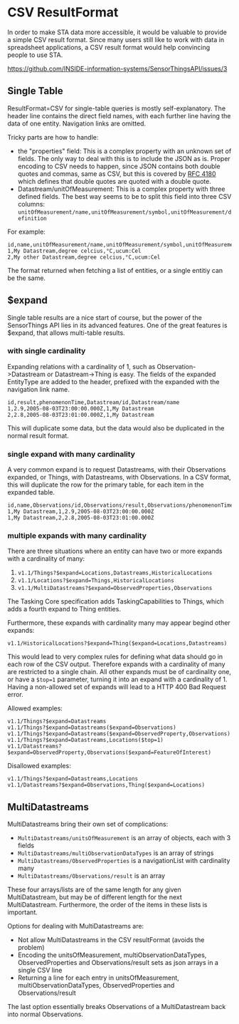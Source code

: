# CSV ResultFormat

In order to make STA data more accessible, it would be valuable to provide a simple CSV result format.
Since many users still like to work with data in spreadsheet applications, a CSV result format would help convincing people to use STA.

https://github.com/INSIDE-information-systems/SensorThingsAPI/issues/3


## Single Table

ResultFormat=CSV for single-table queries is mostly self-explanatory. 
The header line contains the direct field names, with each further line having the data of one entity.
Navigation links are omitted.

Tricky parts are how to handle:

- the "properties" field: This is a complex property with an unknown set of fields.
  The only way to deal with this is to include the JSON as is.
  Proper encoding to CSV needs to happen, since JSON contains both double quotes and commas, same as CSV, but this is covered by [RFC 4180](https://tools.ietf.org/html/rfc4180) which defines that double quotes are quoted with a double quote.
- Datastream/unitOfMeasurement: This is a complex property with three defined fields. 
  The best way seems to be to split this field into three CSV columns: `unitOfMeasurement/name,unitOfMeasurement/symbol,unitOfMeasurement/definition`

For example:

    id,name,unitOfMeasurement/name,unitOfMeasurement/symbol,unitOfMeasurement/definition
    1,My Datastream,degree celcius,°C,ucum:Cel
    2,My other Datastream,degree celcius,°C,ucum:Cel

The format returned when fetching a list of entities, or a single entitiy can be the same.


## $expand

Single table results are a nice start of course, but the power of the SensorThings API lies in its advanced features.
One of the great features is $expand, that allows multi-table results.


### with single cardinality

Expanding relations with a cardinality of 1, such as Observation->Datastream or Datastream->Thing is easy.
The fields of the expanded EntityType are added to the header, prefixed with the expanded with the navigation link name.

    id,result,phenomenonTime,Datastream/id,Datastream/name
    1,2.9,2005-08-03T23:00:00.000Z,1,My Datastream
    2,2.8,2005-08-03T23:01:00.000Z,1,My Datastream

This will duplicate some data, but the data would also be duplicated in the normal result format.


### single expand with many cardinality

A very common expand is to request Datastreams, with their Observations expanded, or Things, with Datastreams, with Observations.
In a CSV format, this will duplicate the row for the primary table, for each item in the expanded table.

    id,name,Observations/id,Observations/result,Observations/phenomenonTime
    1,My Datastream,1,2.9,2005-08-03T23:00:00.000Z
    1,My Datastream,2,2.8,2005-08-03T23:01:00.000Z


### multiple expands with many cardinality

There are three situations where an entity can have two or more expands with a cardinality of many: 

1. `v1.1/Things?$expand=Locations,Datastreams,HistoricalLocations`
2. `v1.1/Locations?$expand=Things,HistoricalLocations`
3. `v1.1/MultiDatastreams?$expand=ObservedProperties,Observations`

The Tasking Core specification adds TaskingCapabilities to Things, which adds a fourth expand to Thing entities.

Furthermore, these expands with cardinality many may appear begind other expands:

    v1.1/HistoricalLocations?$expand=Thing($expand=Locations,Datastreams)

This would lead to very complex rules for defining what data should go in each row of the CSV output.
Therefore expands with a cardinality of many are restricted to a single chain.
All other expands must be of cardinality one, or have a `$top=1` parameter, turning it into an expand with a cardinality of 1.
Having a non-allowed set of expands will lead to a HTTP 400 Bad Request error.

Allowed examples:

    v1.1/Things?$expand=Datastreams
    v1.1/Things?$expand=Datastreams($expand=Observations)
    v1.1/Things?$expand=Datastreams($expand=ObservedProperty,Observations)
    v1.1/Things?$expand=Datastreams,Locations($top=1)
    v1.1/Datastreams?$expand=ObservedProperty,Observations($expand=FeatureOfInterest)

Disallowed examples:

    v1.1/Things?$expand=Datastreams,Locations
    v1.1/Datastreams?$expand=Observations,Thing($expand=Locations)


## MultiDatastreams

MultiDatastreams bring their own set of complications:

- `MultiDatastreams/unitsOfMeasurement` is an array of objects, each with 3 fields
- `MultiDatastreams/multiObservationDataTypes` is an array of strings
- `MultiDatastreams/ObservedProperties` is a navigationList with cardinality many
- `MultiDatastreams/Observations/result` is an array

These four arrays/lists are of the same length for any given MultiDatastream, but may be of different length for the next MultiDatastream.
Furthermore, the order of the items in these lists is important.

Options for dealing with MultiDatastreams are:

- Not allow MultiDatastreams in the CSV resultFormat (avoids the problem)
- Encoding the unitsOfMeasurement, multiObservationDataTypes, ObservedProperties and Observations/result sets as json arrays in a single CSV line
- Returning a line for each entry in unitsOfMeasurement, multiObservationDataTypes, ObservedProperties and Observations/result

The last option essentially breaks Observations of a MultiDatastream back into normal Observations.




